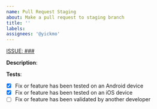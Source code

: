 ```yaml
---
name: Pull Request Staging
about: Make a pull request to staging branch
title: ''
labels:
assignees: '@yickmo'
---
```

[ISSUE: ###](https://github.com/Sable/qplus/issues/###)

**Description**:


**Tests**:
- [x] Fix or feature has been tested on an Android device
- [x] Fix or feature has been tested on an iOS device
- [ ] Fix or feature has been validated by another developer 
